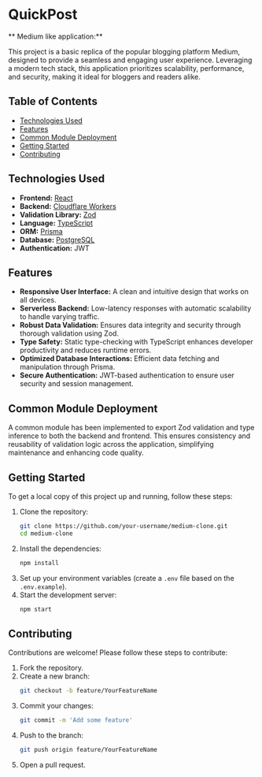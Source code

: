 # QuickPost
** Medium like application:**

This project is a basic replica of the popular blogging platform Medium, designed to provide a seamless and engaging user experience. Leveraging a modern tech stack, this application prioritizes scalability, performance, and security, making it ideal for bloggers and readers alike.

## Table of Contents

- [Technologies Used](#technologies-used)
- [Features](#features)
- [Common Module Deployment](#common-module-deployment)
- [Getting Started](#getting-started)
- [Contributing](#contributing)


## Technologies Used

- **Frontend:** [React](https://reactjs.org/)
- **Backend:** [Cloudflare Workers](https://workers.cloudflare.com/)
- **Validation Library:** [Zod](https://zod.dev/)
- **Language:** [TypeScript](https://www.typescriptlang.org/)
- **ORM:** [Prisma](https://www.prisma.io/)
- **Database:** [PostgreSQL](https://www.postgresql.org/)
- **Authentication:** JWT

## Features

- **Responsive User Interface:** A clean and intuitive design that works on all devices.
- **Serverless Backend:** Low-latency responses with automatic scalability to handle varying traffic.
- **Robust Data Validation:** Ensures data integrity and security through thorough validation using Zod.
- **Type Safety:** Static type-checking with TypeScript enhances developer productivity and reduces runtime errors.
- **Optimized Database Interactions:** Efficient data fetching and manipulation through Prisma.
- **Secure Authentication:** JWT-based authentication to ensure user security and session management.

## Common Module Deployment

A common module has been implemented to export Zod validation and type inference to both the backend and frontend. This ensures consistency and reusability of validation logic across the application, simplifying maintenance and enhancing code quality.

## Getting Started

To get a local copy of this project up and running, follow these steps:

1. Clone the repository:
   ```bash
   git clone https://github.com/your-username/medium-clone.git
   cd medium-clone
   ```
2. Install the dependencies:
   ```bash
   npm install
   ```
3. Set up your environment variables (create a `.env` file based on the `.env.example`).
4. Start the development server:
   ```bash
   npm start
   ```

## Contributing

Contributions are welcome! Please follow these steps to contribute:

1. Fork the repository.
2. Create a new branch:
   ```bash
   git checkout -b feature/YourFeatureName
   ```
3. Commit your changes:
   ```bash
   git commit -m 'Add some feature'
   ```
4. Push to the branch:
   ```bash
   git push origin feature/YourFeatureName
   ```
5. Open a pull request.

